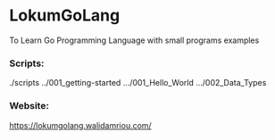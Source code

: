 # LokumGoLang
To Learn Go Programming Language with small programs examples

### Scripts: 
./scripts
../001_getting-started
.../001_Hello_World
.../002_Data_Types
### Website:  
https://lokumgolang.walidamriou.com/
